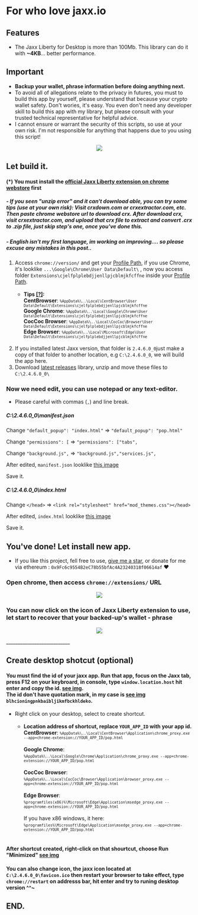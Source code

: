 # For who love jaxx.io

## Features
- The Jaxx Liberty for Desktop is more than 100Mb. This library can do it with **~4KB**... better performance.

## Important
- **Backup your wallet, phrase information before doing anything next.**
- To avoid all of allegations relate to the privacy in futures, you must to build this app by yourself, please understand that because your crypto wallet safety. Don't wories, it's easy. You even don't need any developer skill to build this app with my library, but please consult with your trusted technical representative for helpful advice.
- I cannot ensure or warrant the security of this scripts, so use at your own risk. I'm not responsible for anything that happens due to you using this script!


<p align="center"><img src="https://i.imgur.com/80psMJQ.png"></p>

## Let build it.
#### (*) You must install the [official Jaxx Liberty extension on chrome webstore](https://chrome.google.com/webstore/detail/jaxx-liberty/cjelfplplebdjjenllpjcblmjkfcffne) first
##### - If you seen "unzip error" and it can't download able, you can try some tips (use at your own risk): Visit crxdown.com or crxextractor.com, etc. Then paste chrome webstore url to download crx. After download crx, visit crxextractor.com, and upload that crx file to extract and convert .crx to .zip file, just skip step's one, once you've done this.
##### - English isn't my first language, im working on improving.... so please excuse any mistakes in this post..
<ol>
  <li>Access <code>chrome://version/</code> and get your <u>Profile Path</u>, if you use Chrome, it's looklike <code>...\Google\Chrome\User Data\Default\</code> , now you access folder <code>Extensions\cjelfplplebdjjenllpjcblmjkfcffne</code> inside your <u>Profile Path</u>.<br><br>
 <ul>
   <li><b>Tips <a href="https://i.imgur.com/mXkg687.png" tagert="_blank">[?]</a>:</b>
      <br><b>CentBrowser</b>: <small><code>%AppData%\..\Local\CentBrowser\User Data\Default\Extensions\cjelfplplebdjjenllpjcblmjkfcffne</code></small>
     <br><b>Google Chrome</b>: <small><code>%AppData%\..\Local\Google\Chrome\User Data\Default\Extensions\cjelfplplebdjjenllpjcblmjkfcffne</code></small>
      <br><b>CocCoc Browser</b>: <small><code>%AppData%\..\Local\CocCoc\Browser\User Data\Default\Extensions\cjelfplplebdjjenllpjcblmjkfcffne</code></small>
      <br><b>Edge Browser</b>: <small><code>%AppData%\..\Local\Microsoft\Edge\User Data\Default\Extensions\cjelfplplebdjjenllpjcblmjkfcffne</code></small><br><br>
      </li>
</ul></li>
  <li>If you installed latest Jaxx version, that folder is <code>2.4.6.0_0</code>just make a copy of that folder to another location, e.g <code>C:\2.4.6.0_0</code>, we will build the app here.</li>
  <li>Download <a  tagert="_blank" href="https://github.com/Brahmulr/jaxx.io-smApp/releases/latest">latest releases</a> library, unzip and move these files to <code>C:\2.4.6.0_0\</code></li>
</ol>


### Now we need edit, you can use notepad or any text-editor.
- Please careful with commas (`,`) and line break.

##### C:\2.4.6.0_0\manifest.json

Change `"default_popup": "index.html"` =>  `"default_popup": "pop.html"`

Change `"permissions": [` =>  `"permissions": ["tabs",`

Change `"background.js",` =>  `"background.js","services.js",`

After edited, `manifest.json` looklike <a  tagert="_blank" href="https://i.imgur.com/qdgSDRp.png">this image</a>

Save it.


##### C:\2.4.6.0_0\index.html
Change `</head>` =>  `<link rel="stylesheet" href="mod_themes.css"></head>`

After edited, `index.html` looklike <a  tagert="_blank" href="https://i.imgur.com/FEpFBhA.png">this image</a>

Save it.

## You've done! Let install new app.
- If you like this project, fell free to use, [give me a star](https://github.com/Brahmulr/jaxx.io-smApp/stargazers), or donate for me via ethereum : `0x9Fc6c9554B2eC78b55bfAc4A23240318f06614af` ♥️
### Open chrome, then access `chrome://extensions/` URL

<p align="center"><img src="https://i.imgur.com/bo64nXe.png"></p>

### You can now click on the icon of Jaxx Liberty extension to use, let start to recover that your backed-up's wallet - phrase

<p align="center"><img src="https://i.imgur.com/fnjXzMc.png"></p>
___________________________

## Create desktop shotcut (optional)
<h4> You must find the id of your jaxx app. Run that app, focus on the Jaxx tab, press F12 on your keybroard, in console, type <code>window.location.host</code> hit enter and copy the id. <a href="https://i.imgur.com/9kQDKEe.png"> see img</a>.<br>The id don't have quotation mark, in my case is <a href="https://i.imgur.com/9kQDKEe.png"> see img</a> <code>blhcioningpnkbaibljikmfbckhldeko</code>.</h4>

<ul>
  <li>Right click on your desktop, select to create shortcut.<br><br>
 <ul>
   <li><b>Location address of shortcut, replace <code>YOUR_APP_ID</code> with your app id.</b>
      <br><b>CentBrowser</b>: <small><code>%AppData%\..\Local\CentBrowser\Application\chrome_proxy.exe --app=chrome-extension://YOUR_APP_ID/pop.html</code></small><br>
     <br><b>Google Chrome</b>: <small><code>%AppData%\..\Local\Google\Chrome\Application\chrome_proxy.exe --app=chrome-extension://YOUR_APP_ID/pop.html</code></small><br>
      <br><b>CocCoc Browser</b>: <small><code>%AppData%\..\Local\CocCoc\Browser\Application\browser_proxy.exe --app=chrome-extension://YOUR_APP_ID/pop.html</code></small><br>
      <br><b>Edge Browser</b>: <small><code>%programfiles(x86)%\Microsoft\Edge\Application\msedge_proxy.exe --app=chrome-extension://YOUR_APP_ID/pop.html</code></small> <br><br>If you have x86 windows, it here: <small><code>%programfiles%\Microsoft\Edge\Application\msedge_proxy.exe --app=chrome-extension://YOUR_APP_ID/pop.html</code></small><br><br>
      </li>
</ul></li>
</ul>

<h4> After shortcut created, right-click on that shourtcut, choose Run "Minimized" <a href="https://i.imgur.com/mJeHSAm.png"> see img</a></h4>

#### You can also change icon, the jaxx icon located at <code>C:\2.4.6.0_0\favicon.ico</code> then restart your browser to take effect, type <code>chrome://restart</code> on addresss bar, hit enter and try to runing desktop version ^^~


## END.



